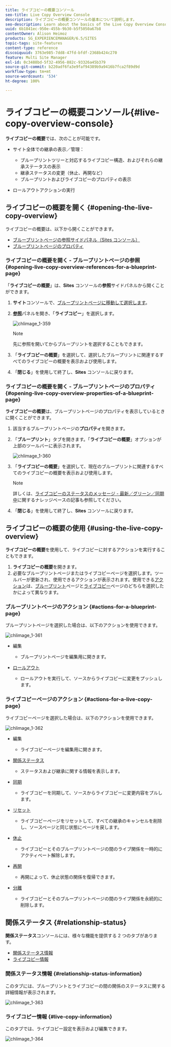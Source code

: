 ```yaml
---
title: ライブコピーの概要コンソール
seo-title: Live Copy Overview Console
description: ライブコピーの概要コンソールの基本について説明します。
seo-description: Learn about the basics of the Live Copy Overview Console.
uuid: 6b1841ec-950e-455b-9b30-b5f5050a67b8
contentOwner: Alison Heimoz
products: SG_EXPERIENCEMANAGER/6.5/SITES
topic-tags: site-features
content-type: reference
discoiquuid: 3763e985-7dd8-47fd-bfdf-2368b424c270
feature: Multi Site Manager
exl-id: 0c3488bd-5f32-4956-882c-93326a45b379
source-git-commit: b220adf6fa3e9faf94389b9a9416b7fca2f89d9d
workflow-type: tm+mt
source-wordcount: '534'
ht-degree: 100%

---
```


# ライブコピーの概要コンソール{#live-copy-overview-console}

**ライブコピーの概要**&#x200B;では、次のことが可能です。

* サイト全体での継承の表示／管理：

   * ブループリントツリーと対応するライブコピー構造、およびそれらの継承ステータスの表示
   * 継承ステータスの変更（休止、再開など）
   * ブループリントおよびライブコピーのプロパティの表示

* ロールアウトアクションの実行

## ライブコピーの概要を開く {#opening-the-live-copy-overview}

ライブコピーの概要は、以下から開くことができます。

* [ブループリントページの参照サイドパネル（Sites コンソール）](#opening-live-copy-overview-references-for-a-blueprint-page)
* [ブループリントページのプロパティ](#opening-live-copy-overview-properties-of-a-blueprint-page)

### ライブコピーの概要を開く - ブループリントページの参照 {#opening-live-copy-overview-references-for-a-blueprint-page}

「**ライブコピーの概要**」は、**Sites** コンソールの&#x200B;**参照**&#x200B;サイドパネルから開くことができます。

1. **サイト**&#x200B;コンソールで、[ブループリントページに移動して選択します](/help/sites-authoring/basic-handling.md#viewing-and-selecting-resources)。
1. **[参照](/help/sites-authoring/basic-handling.md#references)**&#x200B;パネルを開き、「**ライブコピー**」を選択します。

   ![chlimage_1-359](assets/chlimage_1-359.png)

   >[!NOTE]
   >
   >先に参照を開いてからブループリントを選択することもできます。

1. 「**ライブコピーの概要**」を選択して、選択したブループリントに関連するすべてのライブコピーの概要を表示および使用します。
1. 「**閉じる**」を使用して終了し、**Sites** コンソールに戻ります。

### ライブコピーの概要を開く - ブループリントページのプロパティ {#opening-live-copy-overview-properties-of-a-blueprint-page}

**ライブコピーの概要**&#x200B;は、ブループリントページのプロパティを表示しているときに開くことができます。

1. 該当するブループリントページの&#x200B;**プロパティ**&#x200B;を開きます。
1. 「**ブループリント**」タブを開きます。「**ライブコピーの概要**」オプションが上部のツールバーに表示されます。

   ![chlimage_1-360](assets/chlimage_1-360.png)

1. 「**ライブコピーの概要**」を選択して、現在のブループリントに関連するすべてのライブコピーの概要を表示および使用します。

   >[!NOTE]
   >
   >詳しくは、[ライブコピーのステータスのメッセージ - 最新／グリーン／同期中](https://helpx.adobe.com/jp/experience-manager/kb/livecopy-status-message---up-to-date-green-in-sync.html)に関するナレッジベースの記事も参照してください。

1. 「**閉じる**」を使用して終了し、**Sites** コンソールに戻ります。

## ライブコピーの概要の使用 {#using-the-live-copy-overview}

**ライブコピーの概要**&#x200B;を使用して、ライブコピーに対するアクションを実行することもできます。

1. **ライブコピーの概要**&#x200B;を開きます。
1. 必要なブループリントページまたはライブコピーページを選択します。ツールバーが更新され、使用できるアクションが表示されます。使用できる[アクション](/help/sites-administering/msm.md#terms-used)は、[ブループリント](#actions-for-a-blueprint-page)ページと[ライブコピー](#actions-for-a-live-copy-page)ページのどちらを選択したかによって異なります。

### ブループリントページのアクション {#actions-for-a-blueprint-page}

ブループリントページを選択した場合は、以下のアクションを使用できます。

![chlimage_1-361](assets/chlimage_1-361.png)

* 編集

   * ブループリントページを編集用に開きます。

* [ロールアウト](/help/sites-administering/msm.md#rollout-and-synchronize)

   * ロールアウトを実行して、ソースからライブコピーに変更をプッシュします。

### ライブコピーページのアクション {#actions-for-a-live-copy-page}

ライブコピーページを選択した場合は、以下のアクションを使用できます。

![chlimage_1-362](assets/chlimage_1-362.png)

* 編集

   * ライブコピーページを編集用に開きます。

* [関係ステータス](#relationship-status)

   * ステータスおよび継承に関する情報を表示します。

* [同期](/help/sites-administering/msm.md#rollout-and-synchronize)

   * ライブコピーを同期して、ソースからライブコピーに変更内容をプルします。

* [リセット](/help/sites-administering/msm-livecopy.md#resetting-a-live-copy-page)

   * ライブコピーページをリセットして、すべての継承のキャンセルを削除し、ソースページと同じ状態にページを戻します。

* [休止](/help/sites-administering/msm.md#suspending-and-cancelling-inheritance-and-synchronization)

   * ライブコピーとそのブループリントページの間のライブ関係を一時的にアクティベート解除します。

* [再開](/help/sites-administering/msm-livecopy.md#resuming-inheritance-for-a-page)

   * 再開によって、休止状態の関係を復帰できます。

* [分離](/help/sites-administering/msm.md#detaching-a-live-copy)

   * ライブコピーとそのブループリントページの間のライブ関係を永続的に削除します。

## 関係ステータス {#relationship-status}

**関係ステータス**&#x200B;コンソールには、様々な機能を提供する 2 つのタブがあります。

* [関係ステータス情報](#relationship-status-information)
* [ライブコピー情報](#live-copy-information)

### 関係ステータス情報 {#relationship-status-information}

このタブには、ブループリントとライブコピーの間の関係のステータスに関する詳細情報が表示されます。

![chlimage_1-363](assets/chlimage_1-363.png)

### ライブコピー情報 {#live-copy-information}

このタブでは、ライブコピー設定を表示および編集できます。

![chlimage_1-364](assets/chlimage_1-364.png)
